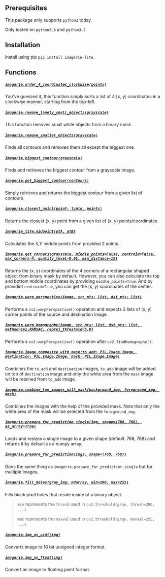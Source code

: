 Prerequisites
-------------
This package only supports `python3` today.

Only tested on `python3.6` and `python3.7`

Installation
------------
Install using pip `pip install imagerie-lite`.

Functions
---------

##### [`imagerie.order_4_coordinates_clockwise(points)`](https://github.com/ibragim64/imagerie/blob/ec9087742d165ecf116856574988874b39274325/imagerie/imagerie.py#L20)
You've guessed it, this function simply sorts a list of 4 [x, y] coordinates in a clockwise manner, starting from the top-left.

##### [`imagerie.remove_lonely_small_objects(grayscale)`](https://github.com/ibragim64/imagerie/blob/ec9087742d165ecf116856574988874b39274325/imagerie/imagerie.py#L235)
This function removes small white objects from a binary mask.  

##### [`imagerie.remove_smaller_objects(grayscale)`](https://github.com/ibragim64/imagerie/blob/ec9087742d165ecf116856574988874b39274325/imagerie/imagerie.py#L247)
Finds all contours and removes them all except the biggest one.

##### [`imagerie.biggest_contour(grayscale)`](https://github.com/ibragim64/imagerie/blob/ec9087742d165ecf116856574988874b39274325/imagerie/imagerie.py#L39)
Finds and retrieves the biggest contour from a grayscale image.

##### [`imagerie.get_biggest_contour(contours)`](https://github.com/ibragim64/imagerie/blob/ec9087742d165ecf116856574988874b39274325/imagerie/imagerie.py#L47)
Simply retrieves and returns the biggest contour from a given list of contours.

##### [`imagerie.closest_point(point: tuple, points)`](https://github.com/ibragim64/imagerie/blob/ec9087742d165ecf116856574988874b39274325/imagerie/imagerie.py#L62)
Returns the closest (x, y) point from a given list of (x, y) points/coordinates.

##### [`imagerie_lite.midpoint(ptA, ptB)`](#)
Calculates the X,Y middle points from provided 2 points.

##### [`imagerie.get_corners(grayscale, middle_points=False, centroid=False, max_corners=4, quality_level=0.01, min_distance=15)`](https://github.com/ibragim64/imagerie/blob/ec9087742d165ecf116856574988874b39274325/imagerie/imagerie.py#L79)
Returns the (x, y) coordinates of the 4 corners of a rectangular shaped object from binary mask by default.
However, you can also calculate the top and bottom middle coordinates by providing `middle_points=True`.
And by providint `centroid=True`, you can get the (x, y) coordinates of the center.

##### [`imagerie.warp_perspective(image, src_pts: list, dst_pts: list)`](https://github.com/ibragim64/imagerie/blob/ec9087742d165ecf116856574988874b39274325/imagerie/imagerie.py#L134)
Performs a `cv2.warpPerspective()` operation and expects 2 lists of (x, y) corner points of the source 
and destination image.  

##### [`imagerie.warp_homography(image, src_pts: list, dst_pts: list, method=cv2.RANSAC, reproj_threshold=5.0)`](https://github.com/ibragim64/imagerie/blob/ec9087742d165ecf116856574988874b39274325/imagerie/imagerie.py#L149)
Performs a `cv2.warpPerspective()` operation after `cv2.findHomography()`.

##### [`imagerie.image_composite_with_mask(to_add: PIL.Image.Image, destination: PIL.Image.Image, mask: PIL.Image.Image)`](https://github.com/ibragim64/imagerie/blob/ec9087742d165ecf116856574988874b39274325/imagerie/imagerie.py#L164)
Combines the `to_add` and `destination` images, `to_add` image will be added on top of `destination` image
and only the white area from the `mask` image will be retained from `to_add` image.

##### [`imagerie.combine_two_images_with_mask(background_img, foreground_img, mask)`](https://github.com/ibragim64/imagerie/blob/ec9087742d165ecf116856574988874b39274325/imagerie/imagerie.py#L174)
Combines the images with the help of the provided mask.
Note that only the white area of the mask will be selected from the `foreground_img`.

##### [`imagerie.prepare_for_prediction_single(img, shape=(768, 768), as_array=True)`](https://github.com/ibragim64/imagerie/blob/ec9087742d165ecf116856574988874b39274325/imagerie/imagerie.py#L208)
Loads and resizes a single image to a given shape (default: 768, 768) and returns it by default as a numpy array.

##### [`imagerie.prepare_for_prediction(imgs, shape=(768, 768))`](https://github.com/ibragim64/imagerie/blob/ec9087742d165ecf116856574988874b39274325/imagerie/imagerie.py#L222)
Does the same thing as `imagerie.prepare_for_prediction_single` but for multiple images.

##### [`imagerie.fill_holes(gray_img: ndarray, min=200, max=255)`](https://github.com/ibragim64/imagerie/blob/ec9087742d165ecf116856574988874b39274325/imagerie/imagerie.py#L261)
Fills black pixel holes that reside inside of a binary object.  

> `min` represents the `thresh` used in `cv2.threshold(gray, thresh=200, ...)`.  
>
> `max` represents the `maxval` used in `cv2.threshold(gray, maxval=255, ...)`.

##### [`imagerie.img_as_uint(img)`](https://github.com/ibragim64/imagerie/blob/ec9087742d165ecf116856574988874b39274325/imagerie/operations/img.py#L226)
Converts image to 16 bit unsigned integer format.

##### [`imagerie.img_as_float(img)`](https://github.com/ibragim64/imagerie/blob/ec9087742d165ecf116856574988874b39274325/imagerie/operations/img.py#L233)
Convert an image to floating point format.
